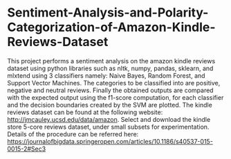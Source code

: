 # Sentiment-Analysis-and-Polarity-Categorization-of-Amazon-Kindle-Reviews-Dataset
This project performs a sentiment analysis on the amazon kindle reviews dataset using python libraries such as nltk, numpy, pandas, sklearn, and mlxtend using 3 classifiers namely: Naive Bayes, Random Forest, and Support Vector Machines. The categories to be classified into are positive, negative and neutral reviews. Finally the obtained outputs are compared with the expected output using the f1-score computation, for each classifier and the decision boundaries created by the SVM are plotted. The kindle reviews dataset can be found at the following website: http://jmcauley.ucsd.edu/data/amazon. Select and download the kindle store 5-core reviews dataset, under small subsets for experimentation. Details of the procedure can be referred here: https://journalofbigdata.springeropen.com/articles/10.1186/s40537-015-0015-2#Sec3
